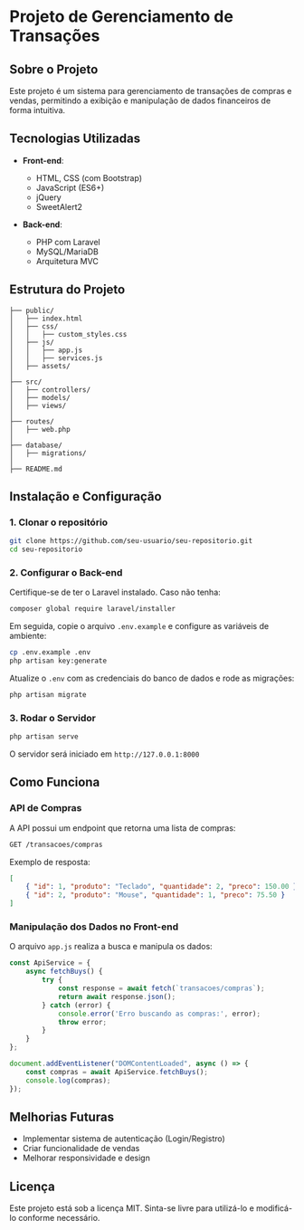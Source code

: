 # Projeto de Gerenciamento de Transações

## Sobre o Projeto
Este projeto é um sistema para gerenciamento de transações de compras e vendas, permitindo a exibição e manipulação de dados financeiros de forma intuitiva.

## Tecnologias Utilizadas
- **Front-end**:
  - HTML, CSS (com Bootstrap)
  - JavaScript (ES6+)
  - jQuery
  - SweetAlert2

- **Back-end**:
  - PHP com Laravel
  - MySQL/MariaDB
  - Arquitetura MVC

## Estrutura do Projeto

```
├── public/
│   ├── index.html
│   ├── css/
│   │   ├── custom_styles.css
│   ├── js/
│   │   ├── app.js
│   │   ├── services.js
│   ├── assets/
│
├── src/
│   ├── controllers/
│   ├── models/
│   ├── views/
│
├── routes/
│   ├── web.php
│
├── database/
│   ├── migrations/
│
├── README.md
```

## Instalação e Configuração

### 1. Clonar o repositório
```sh
git clone https://github.com/seu-usuario/seu-repositorio.git
cd seu-repositorio
```

### 2. Configurar o Back-end
Certifique-se de ter o Laravel instalado. Caso não tenha:
```sh
composer global require laravel/installer
```
Em seguida, copie o arquivo `.env.example` e configure as variáveis de ambiente:
```sh
cp .env.example .env
php artisan key:generate
```
Atualize o `.env` com as credenciais do banco de dados e rode as migrações:
```sh
php artisan migrate
```

### 3. Rodar o Servidor
```sh
php artisan serve
```
O servidor será iniciado em `http://127.0.0.1:8000`

## Como Funciona
### **API de Compras**
A API possui um endpoint que retorna uma lista de compras:
```sh
GET /transacoes/compras
```
Exemplo de resposta:
```json
[
    { "id": 1, "produto": "Teclado", "quantidade": 2, "preco": 150.00 },
    { "id": 2, "produto": "Mouse", "quantidade": 1, "preco": 75.50 }
]
```

### **Manipulação dos Dados no Front-end**
O arquivo `app.js` realiza a busca e manipula os dados:
```js
const ApiService = {
    async fetchBuys() {
        try {
            const response = await fetch(`transacoes/compras`);
            return await response.json();
        } catch (error) {
            console.error('Erro buscando as compras:', error);
            throw error;
        }
    }
};

document.addEventListener("DOMContentLoaded", async () => {
    const compras = await ApiService.fetchBuys();
    console.log(compras);
});
```

## Melhorias Futuras
- Implementar sistema de autenticação (Login/Registro)
- Criar funcionalidade de vendas
- Melhorar responsividade e design

## Licença
Este projeto está sob a licença MIT. Sinta-se livre para utilizá-lo e modificá-lo conforme necessário.

